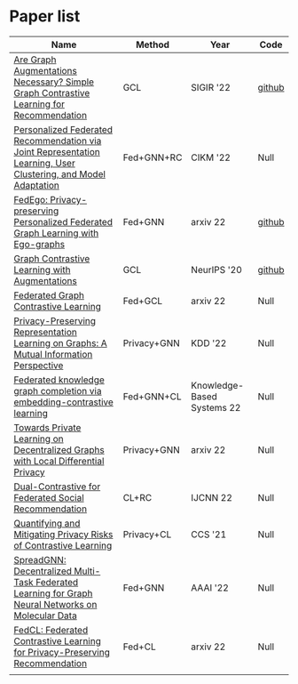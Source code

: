 # Paper list



| Name                                                         | Method      | Year                       | Code                                          |
| ------------------------------------------------------------ | ----------- | -------------------------- | --------------------------------------------- |
| [Are Graph Augmentations Necessary? Simple Graph Contrastive Learning for Recommendation](https://dl.acm.org/doi/abs/10.1145/3477495.3531937) | GCL         | SIGIR '22                  | [github](https://github.com/Coder-Yu/QRec.)   |
| [Personalized Federated Recommendation via Joint Representation Learning, User Clustering, and Model Adaptation](https://dl.acm.org/doi/abs/10.1145/3511808.3557668) | Fed+GNN+RC  | CIKM '22                   | Null                                          |
| [FedEgo: Privacy-preserving Personalized Federated Graph Learning with Ego-graphs](https://arxiv.org/abs/2208.13685) | Fed+GNN     | arxiv 22                   | [github](https://github.com/FedEgo/FedEgo)    |
| [Graph Contrastive Learning with Augmentations](https://proceedings.neurips.cc/paper/2020/hash/3fe230348e9a12c13120749e3f9fa4cd-Abstract.html) | GCL         | NeurIPS '20                | [github](https://github.com/Shen-Lab/GraphCL) |
| [Federated Graph Contrastive Learning](https://arxiv.org/abs/2207.11836) | Fed+GCL     | arxiv 22                   | Null                                          |
| [Privacy-Preserving Representation Learning on Graphs: A Mutual Information Perspective](https://dl.acm.org/doi/abs/10.1145/3447548.3467273) | Privacy+GNN | KDD '22                    | Null                                          |
| [Federated knowledge graph completion via embedding-contrastive learning](https://www.sciencedirect.com/science/article/pii/S0950705122007316) | Fed+GNN+CL  | Knowledge-Based Systems 22 | Null                                          |
| [Towards Private Learning on Decentralized Graphs with Local Differential Privacy](https://arxiv.org/abs/2201.09398) | Privacy+GNN | arxiv 22                   | Null                                          |
| [Dual-Contrastive for Federated Social Recommendation](https://ieeexplore.ieee.org/abstract/document/9892278) | CL+RC       | IJCNN 22                   | Null                                          |
| [Quantifying and Mitigating Privacy Risks of Contrastive Learning](https://dl.acm.org/doi/abs/10.1145/3460120.3484571) | Privacy+CL  | CCS '21                    | Null                                          |
| [SpreadGNN: Decentralized Multi-Task Federated Learning for Graph Neural Networks on Molecular Data](https://www.aaai.org/AAAI22Papers/AAAI-4599.HeC.pdf) | Fed+GNN     | AAAI '22                   | Null                                          |
| [FedCL: Federated Contrastive Learning for Privacy-Preserving Recommendation](https://arxiv.org/abs/2204.09850) | Fed+CL      | arxiv 22                   | Null                                          |
|                                                              |             |                            |                                               |

